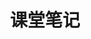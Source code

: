 ---
title: 课堂笔记
description: 
image: cover.png

# Badge style
style:
    background: "#9ee0d3"
    color: "#fff"
---